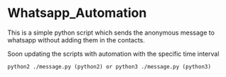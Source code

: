 # Whatsapp_Automation

This is a simple python script which sends the anonymous message to whatsapp without adding them in the contacts.

Soon updating the scripts with automation with the specific time interval

`python2 ./message.py (python2) or python3 ./message.py (python3)`
